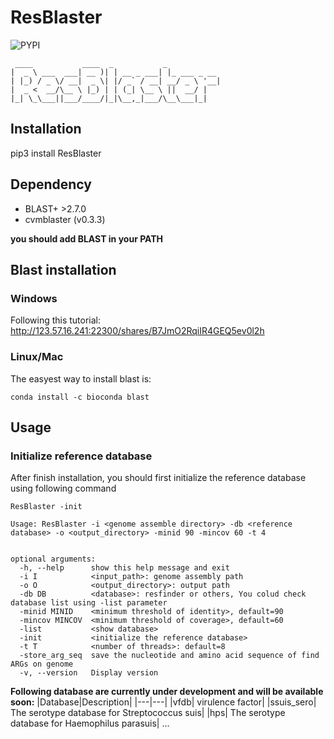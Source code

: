 # ResBlaster

![PYPI](https://img.shields.io/pypi/v/ResBlaster)

```
 ____           ____  _           _
|  _ \ ___  ___| __ )| | __ _ ___| |_ ___ _ __
| |_) / _ \/ __|  _ \| |/ _` / __| __/ _ \ '__|
|  _ <  __/\__ \ |_) | | (_| \__ \ ||  __/ |
|_| \_\___||___/____/|_|\__,_|___/\__\___|_|

```




## Installation
pip3 install ResBlaster

## Dependency
- BLAST+ >2.7.0
- cvmblaster (v0.3.3)

**you should add BLAST in your PATH**


## Blast installation
### Windows


Following this tutorial:
http://123.57.16.241:22300/shares/B7JmO2RqiIR4GEQ5ev0l2h

### Linux/Mac
The easyest way to install blast is:

```
conda install -c bioconda blast
```



## Usage

### Initialize reference database

After finish installation, you should first initialize the reference database using following command
```
ResBlaster -init
```



```
Usage: ResBlaster -i <genome assemble directory> -db <reference database> -o <output_directory> -minid 90 -mincov 60 -t 4


optional arguments:
  -h, --help      show this help message and exit
  -i I            <input_path>: genome assembly path
  -o O            <output_directory>: output path
  -db DB          <database>: resfinder or others, You colud check database list using -list parameter
  -minid MINID    <minimum threshold of identity>, default=90
  -mincov MINCOV  <minimum threshold of coverage>, default=60
  -list           <show database>
  -init           <initialize the reference database>
  -t T            <number of threads>: default=8
  -store_arg_seq  save the nucleotide and amino acid sequence of find ARGs on genome
  -v, --version   Display version
  ```


**Following database are currently under development and will be available soon:**
|Database|Description|
|---|---|
|vfdb| virulence factor|
|ssuis_sero| The serotype database for Streptococcus suis|
|hps| The serotype database for Haemophilus parasuis|
...

